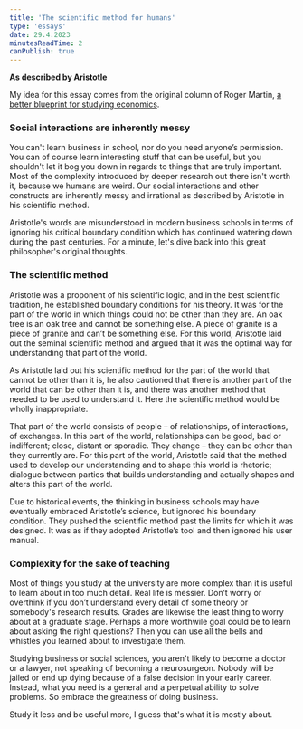 ```yaml
---
title: 'The scientific method for humans'
type: 'essays'
date: 29.4.2023
minutesReadTime: 2
canPublish: true
---
```


**As described by Aristotle**

My idea for this essay comes from the original column of Roger Martin, [a better blueprint for studying economics](https://www.reuters.com/article/idUS194605394520111110).

### Social interactions are inherently messy

You can't learn business in school, nor do you need anyone’s permission. You can of course learn interesting stuff that can be useful, but you shouldn't let it bog you down in regards to things that are truly important. Most of the complexity introduced by deeper research out there isn't worth it, because we humans are weird. Our social interactions and other constructs are inherently messy and irrational as described by Aristotle in his scientific method.  

Aristotle's words are misunderstood in modern business schools in terms of ignoring his critical boundary condition which has continued watering down during the past centuries. For a minute, let's dive back into this great philosopher's original thoughts.

### The scientific method

Aristotle was a proponent of his scientific logic, and in the best scientific tradition, he established boundary conditions for his theory. It was for the part of the world in which things could not be other than they are. An oak tree is an oak tree and cannot be something else. A piece of granite is a piece of granite and can’t be something else. For this world, Aristotle laid out the seminal scientific method and argued that it was the optimal way for understanding that part of the world.

As Aristotle laid out his scientific method for the part of the world that cannot be other than it is, he also cautioned that there is another part of the world that can be other than it is, and there was another method that needed to be used to understand it. Here the scientific method would be wholly inappropriate.
  
That part of the world consists of people – of relationships, of interactions, of exchanges. In this part of the world, relationships can be good, bad or indifferent; close, distant or sporadic. They change – they can be other than they currently are. For this part of the world, Aristotle said that the method used to develop our understanding and to shape this world is rhetoric; dialogue between parties that builds understanding and actually shapes and alters this part of the world.

Due to historical events, the thinking in business schools may have eventually embraced Aristotle’s science, but ignored his boundary condition. They pushed the scientific method past the limits for which it was designed. It was as if they adopted Aristotle’s tool and then ignored his user manual.

### Complexity for the sake of teaching 

Most of things you study at the university are more complex than it is useful to learn about in too much detail. Real life is messier. Don’t worry or overthink if you don’t understand every detail of some theory or somebody's research results. Grades are likewise the least thing to worry about at a graduate stage. Perhaps a more worthwile goal could be to learn about asking the right questions? Then you can use all the bells and whistles you learned about to investigate them. 

Studying business or social sciences, you aren't likely to become a doctor or a lawyer, not speaking of becoming a neurosurgeon. Nobody will be jailed or end up dying because of a false decision in your early career. Instead, what you need is a general and a perpetual ability to solve problems. So embrace the greatness of doing business. 

Study it less and be useful more, I guess that's what it is mostly about. 
